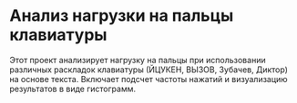 # Анализ нагрузки на пальцы клавиатуры
Этот проект анализирует нагрузку на пальцы при использовании различных раскладок клавиатуры (ЙЦУКЕН, ВЫЗОВ, Зубачев, Диктор) на основе текста. Включает подсчет частоты нажатий и визуализацию результатов в виде гистограмм.

